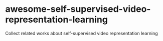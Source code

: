 # awesome-self-supervised-video-representation-learning
Collect related works about self-supervised video representation learning
